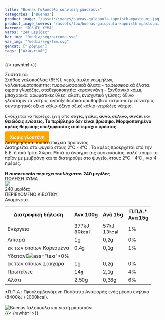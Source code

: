 ```yaml
---
title: "Buenas Γαλοπούλα καπνιστή μπαστούνι"
categories: ["Buenas"]
product_image: "/assets/images/buenas-galopoula-kapnisth-mpastouni.jpg"
product_image_lowres: "/assets/low/buenas-galopoula-kapnisth-mpastouni.jpg"
barcode: "ΠΩΛΗΣΗ ΧΥΜΑ"
varos: "240 μερίδες"
bar_img: "/media/svg/barcode.svg"
var_img: "/media/svg/tem.svg"
gencat: ["Τρόφιμα"]
tags: ["Αλλαντικά"]
---
```

{{< rawhtml >}}

<div class="sload126"><div class="product"><div id="sistatika">Συστατικά:</div><div class="alltext">Στήθος γαλοπούλας (65%), νερό, άμυλο γεωμήλων, γαλακτωματοποιητής: πυροφωσφορικά άλατα - τριφωσφορικά άλατα, σιρόπι γλυκόζης, σταθεροποιητής: καραγενάνη - ξανθανικό κόμμι, μπαχαρικά, αρωματικές ύλες, αλάτι, ενισχυτικό γεύσης: όξινο γλουταμινικό νάτριο, αντιοξειδωτικό: ερυθορβικό νάτριο-κιτρικό νάτριο, συντηρητικό: οξικό κάλιο-όξινο οξικό κάλιο-νιτρώδες νάτριο.<br><br>Ενδέχεται να περιέχει ίχνη από <b>σόγια, γάλα, αυγό, σέλινο, σινάπι</b> και <b>θειώδεις ενώσεις. Το περίβλημα δεν είναι βρώσιμο. Μορφοποιημένο κρέας θερμικής επεξεργασίας από τεμάχια κρέατος.</b><br><br><b style="background:orange;margin:0px;padding:10px 15px;border-radius:4px;color:#fff">Χωρίς γλουτένη</b></div><div id="loipa">Διατήρηση και λοιπά στοιχεία προϊόντος</div><div class="alltext">Διατηρείται στο ψυγείο στους 2°C - 4°C . Το κρέας προέρχεται από την Ε.Ε. ή από Τρίτη Χώρα. Μετά το άνοιγμα της συσκευασίας, καλύπτουμε το πρϊόν με μεμβράνη και το διατηρούμε στο ψυγείο, στους 2°C - 4°C , για 4 ημέρες.<br><br><b>Η συσκευασία περιέχει τουλάχιστον 240 μερίδες.</b></div><div id="barcode"><div id="barimage1"></div><span id="bartext">ΠΩΛΗΣΗ ΧΥΜΑ</span></div><div id="varos"><div id="varosimage" style="margin:0"><img src="/media/svg/tem.svg"></div><span id="varostext">240 μερίδες</span></div><div id="kivotio">ΠΕΡΙΕΧΟΜΕΝΟ ΚΙΒΩΤΙΟΥ:<br>Αναμένεται</div><table id="diatable"><tbody><tr><th>Διατροφική δήλωση</th><th>Ανά 100g</th><th>Ανά 15g</th><th>Π.Π.Α.*<br>Ανά 15g</th></tr><tr><td class="texr2">Ενέργεια</td><td class="texr">377kJ<br>89kcal</td><td class="texr">57kJ<br>13kcal</td><td class="texr">1%</td></tr><tr><td class="texr2">Λιπαρά</td><td class="texr">1g</td><td class="texr">0,2g</td><td class="texr">0%</td></tr><tr><td class="gray">εκ των οποίων Κορεσµένα</td><td class="gray2">0,4g</td><td class="gray2">0,1g</td><td class="gray2">1%</td></tr><tr><td class="texr2">Yδατάνθ<img src="/media/icons/tem.png">ass="texr">0%</td></tr><tr><td class="gray">εκ των οποίων Σάκχαρα</td><td class="gray2">1g</td><td class="gray2">0,2g</td><td class="gray2">0%</td></tr><tr><td class="texr2">Πρωτεΐνες</td><td class="texr">14g</td><td class="texr">2,1g</td><td class="texr">4%</td></tr><tr><td class="texr2">Αλάτι</td><td class="texr">2,50g</td><td class="texr">0,38g</td><td class="texr">6%</td></tr></tbody></table><div class="alltext">*Π.Π.Α.: Προσλαμβανόμενn Ποσότητα Αναφοράς ενός μέσου ενήλικα (8400kJ / 2000kcal).</div><br><div class="pimg"><img alt="Buenas Γαλοπούλα καπνιστή μπαστούνι" title="Buenas Γαλοπούλα καπνιστή μπαστούνι" src="/assets/images/buenas-galopoula-kapnisth-mpastouni.jpg"></div></div></div>
{{< /rawhtml >}}


